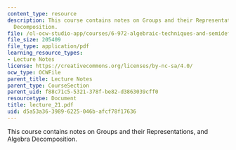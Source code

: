 ```yaml
---
content_type: resource
description: This course contains notes on Groups and their Representations, and Algebra
  Decomposition.
file: /ol-ocw-studio-app/courses/6-972-algebraic-techniques-and-semidefinite-optimization-spring-2006/d5a53a3639896225046bafcf78f17636_lecture_21.pdf
file_size: 205409
file_type: application/pdf
learning_resource_types:
- Lecture Notes
license: https://creativecommons.org/licenses/by-nc-sa/4.0/
ocw_type: OCWFile
parent_title: Lecture Notes
parent_type: CourseSection
parent_uid: f88c71c5-5321-378f-be82-d3863039cff0
resourcetype: Document
title: lecture_21.pdf
uid: d5a53a36-3989-6225-046b-afcf78f17636
---
```

This course contains notes on Groups and their Representations, and Algebra Decomposition.